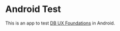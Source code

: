 # Android Test

This is an app to test [DB UX Foundations](https://github.com/db-ui/mono) in Android.
